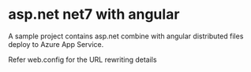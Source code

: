 # asp.net net7 with angular

A sample project contains asp.net combine with angular distributed files deploy to Azure App Service. 

Refer web.config for the URL rewriting details



